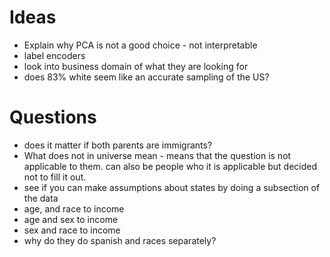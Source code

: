 # Ideas
* Explain why PCA is not a good choice - not interpretable
* label encoders
* look into business domain of what they are looking for
* does 83% white seem like an accurate sampling of the US?

# Questions
* does it matter if both parents are immigrants?
* What does not in universe mean - means that the question is not applicable to them. can also be people who it is applicable but decided not to fill it out. 
* see if you can make assumptions about states by doing a subsection of the data 
* age, and race to income 
* age and sex to income
* sex and race to income 
* why do they do spanish and races separately?
